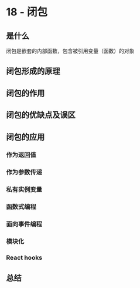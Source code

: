 # 18 - 闭包

## 是什么

闭包是嵌套的内部函数，包含被引用变量（函数）的对象

## 闭包形成的原理

## 闭包的作用

## 闭包的优缺点及误区

## 闭包的应用

### 作为返回值

### 作为参数传递

### 私有实例变量

### 函数式编程

### 面向事件编程

### 模块化

### React hooks

## 总结